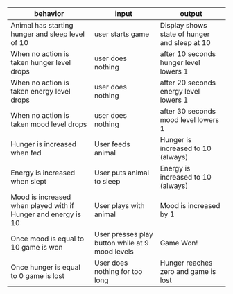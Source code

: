 behavior | input | output
---|---|---
Animal has starting hunger and sleep level of 10 | user starts game | Display shows state of hunger and sleep at 10
When no action is taken hunger level  drops | user does nothing | after 10 seconds hunger level lowers 1
When no action is taken energy level  drops | user does nothing | after 20 seconds energy level lowers 1
When no action is taken mood level  drops | user does nothing | after 30 seconds mood level lowers 1
Hunger is increased when fed | User feeds animal | Hunger is increased to 10 (always)
Energy is increased when slept | User puts animal to sleep | Energy is increased to 10 (always)
Mood is increased when played with if Hunger and energy is 10 | User plays with animal | Mood is increased by 1
Once mood is equal to 10 game is won | User presses play button while at 9 mood levels | Game Won!
Once hunger is equal to 0 game is lost | User does nothing for too long | Hunger reaches zero and game is lost
